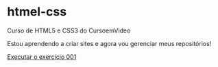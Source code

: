 # htmel-css
 Curso de HTML5 e CSS3 do CursoemVideo

Estou aprendendo a criar sites e agora vou gerenciar meus repositórios!

<a href="https://filipewinter.github.io/htmel-css/exercicios/ex001/index.html">Executar o exercicio 001</a>